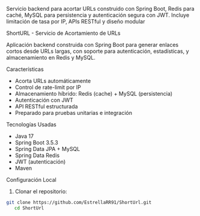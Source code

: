 Servicio backend para acortar URLs construido con Spring Boot, Redis para caché, MySQL para persistencia y autenticación segura con JWT. Incluye limitación de tasa por IP, APIs RESTful y diseño modular

 ShortURL - Servicio de Acortamiento de URLs

Aplicación backend construida con Spring Boot para generar enlaces cortos desde URLs largas, con soporte para autenticación, estadísticas, y almacenamiento en Redis y MySQL.

 Características

- Acorta URLs automáticamente
- Control de rate-limit por IP
- Almacenamiento híbrido: Redis (cache) + MySQL (persistencia)
- Autenticación con JWT
- API RESTful estructurada
- Preparado para pruebas unitarias e integración

 Tecnologías Usadas

- Java 17
- Spring Boot 3.5.3
- Spring Data JPA + MySQL
- Spring Data Redis
- JWT (autenticación)
- Maven

 Configuración Local

1. Clonar el repositorio:

```bash
git clone https://github.com/EstrellaRR91/ShortUrl.git
   cd ShortUrl

